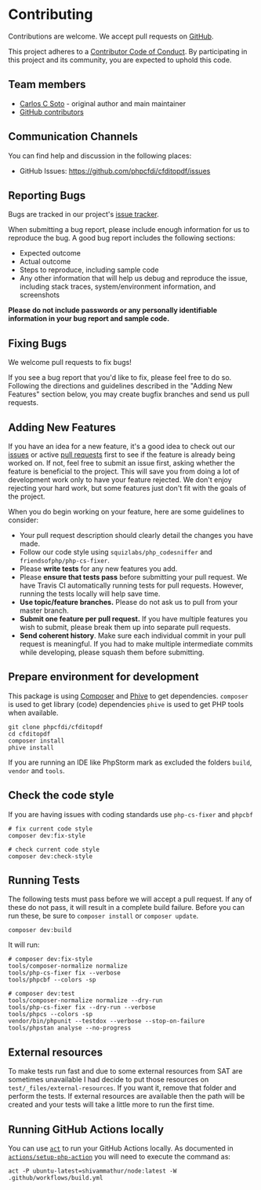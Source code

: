 # Contributing

Contributions are welcome. We accept pull requests on [GitHub](https://github.com/phpcfdi/cfditopdf).

This project adheres to a
[Contributor Code of Conduct](https://github.com/phpcfdi/cfditopdf/blob/master/CODE_OF_CONDUCT.md).
By participating in this project and its community, you are expected to uphold this code.

## Team members

* [Carlos C Soto](https://github.com/eclipxe13) - original author and main maintainer
* [GitHub contributors](https://github.com/phpcfdi/cfditopdf/graphs/contributors)

## Communication Channels

You can find help and discussion in the following places:

* GitHub Issues: <https://github.com/phpcfdi/cfditopdf/issues>

## Reporting Bugs

Bugs are tracked in our project's [issue tracker](https://github.com/phpcfdi/cfditopdf/issues).

When submitting a bug report, please include enough information for us to reproduce the bug.
A good bug report includes the following sections:

* Expected outcome
* Actual outcome
* Steps to reproduce, including sample code
* Any other information that will help us debug and reproduce the issue, including stack traces, system/environment information, and screenshots

**Please do not include passwords or any personally identifiable information in your bug report and sample code.**

## Fixing Bugs

We welcome pull requests to fix bugs!

If you see a bug report that you'd like to fix, please feel free to do so.
Following the directions and guidelines described in the "Adding New Features"
section below, you may create bugfix branches and send us pull requests.

## Adding New Features

If you have an idea for a new feature, it's a good idea to check out our
[issues](https://github.com/phpcfdi/cfditopdf/issues) or active
[pull requests](https://github.com/phpcfdi/cfditopdf/pulls)
first to see if the feature is already being worked on.
If not, feel free to submit an issue first, asking whether the feature is beneficial to the project.
This will save you from doing a lot of development work only to have your feature rejected.
We don't enjoy rejecting your hard work, but some features just don't fit with the goals of the project.

When you do begin working on your feature, here are some guidelines to consider:

* Your pull request description should clearly detail the changes you have made.
* Follow our code style using `squizlabs/php_codesniffer` and `friendsofphp/php-cs-fixer`.
* Please **write tests** for any new features you add.
* Please **ensure that tests pass** before submitting your pull request. We have Travis CI automatically running tests for pull requests. However, running the tests locally will help save time.
* **Use topic/feature branches.** Please do not ask us to pull from your master branch.
* **Submit one feature per pull request.** If you have multiple features you wish to submit, please break them up into separate pull requests.
* **Send coherent history**. Make sure each individual commit in your pull request is meaningful. If you had to make multiple intermediate commits while developing, please squash them before submitting.

## Prepare environment for development

This package is using [Composer](https://getcomposer.org/) and [Phive](https://github.com/phar-io/phive) to get dependencies.
`composer` is used to get library (code) dependencies `phive` is used to get PHP tools when available.

```shell
git clone phpcfdi/cfditopdf
cd cfditopdf
composer install
phive install 
```

If you are running an IDE like PhpStorm mark as excluded the folders `build`, `vendor` and `tools`.



## Check the code style

If you are having issues with coding standards use `php-cs-fixer` and `phpcbf`

```shell
# fix current code style
composer dev:fix-style

# check current code style
composer dev:check-style
```

## Running Tests

The following tests must pass before we will accept a pull request.
If any of these do not pass, it will result in a complete build failure.
Before you can run these, be sure to `composer install` or `composer update`.

```shell
composer dev:build
```

It will run:

```shell
# composer dev:fix-style
tools/composer-normalize normalize
tools/php-cs-fixer fix --verbose
tools/phpcbf --colors -sp

# composer dev:test
tools/composer-normalize normalize --dry-run
tools/php-cs-fixer fix --dry-run --verbose
tools/phpcs --colors -sp
vendor/bin/phpunit --testdox --verbose --stop-on-failure
tools/phpstan analyse --no-progress
```

## External resources

To make tests run fast and due to some external resources from SAT are sometimes unavailable
I had decide to put those resources on `test/_files/external-resources`. If you want it,
remove that folder and perform the tests. If external resources are available then the
path will be created and your tests will take a little more to run the first time.

## Running GitHub Actions locally

You can use [`act`](https://github.com/nektos/act) to run your GitHub Actions locally.
As documented in [`actions/setup-php-action`](https://github.com/marketplace/actions/setup-php-action#local-testing-setup)
you will need to execute the command as:

```shell
act -P ubuntu-latest=shivammathur/node:latest -W .github/workflows/build.yml
```
